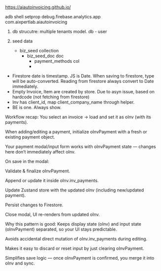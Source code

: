 https://aiautoinvoicing.github.io/

adb shell setprop debug.firebase.analytics.app com.aixpertlab.aiautoinvoicing

1. db strucutre:
    multiple tenants model. db - user 

2. seed data
    - biz_seed collection
        - biz_seed_doc doc
            - payment_methods col
            - 


- Firestore date is timestamp. JS is Date. When saving to firestore, type will be auto-converted. Reading from firestore always convert to Date immediately.
- Empty Invoice, Item are created by store. Due to asyn issue, based on hardcode (not fetching from firestore)
- Inv has client_id, map client_company_name through helper.
- BE is one. Always show.

Workflow recap:
You select an invoice → load and set it as oInv (with its payments).

When adding/editing a payment, initialize oInvPayment with a fresh or existing payment object.

Your payment modal/input form works with oInvPayment state — changes here don’t immediately affect oInv.

On save in the modal:

Validate & finalize oInvPayment.

Append or update it inside oInv.inv_payments.

Update Zustand store with the updated oInv (including new/updated payment).

Persist changes to Firestore.

Close modal, UI re-renders from updated oInv.

Why this pattern is good:
Keeps display state (oInv) and input state (oInvPayment) separated, so your UI stays predictable.

Avoids accidental direct mutation of oInv.inv_payments during editing.

Makes it easy to discard or reset input by just clearing oInvPayment.

Simplifies save logic — once oInvPayment is confirmed, you merge it into oInv and sync.